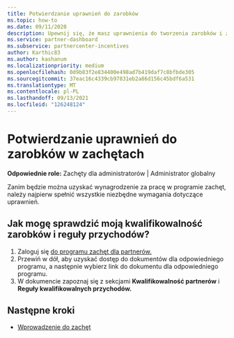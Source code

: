 ```yaml
---
title: Potwierdzanie uprawnień do zarobków
ms.topic: how-to
ms.date: 09/11/2020
description: Upewnij się, że masz uprawnienia do tworzenia zarobków i zarobków w programie zachęt. Sprawdź uprawnienia do zarobków i reguły przychodów w Partner Center.
ms.service: partner-dashboard
ms.subservice: partnercenter-incentives
author: Karthic83
ms.author: kashanum
ms.localizationpriority: medium
ms.openlocfilehash: 0d9b83f2e834400e498ad7b419daf7c8bfbde305
ms.sourcegitcommit: 37eac16c4339cb97831eb2a86d156c45bdf6a531
ms.translationtype: MT
ms.contentlocale: pl-PL
ms.lasthandoff: 09/13/2021
ms.locfileid: "126248124"
---
```

# <a name="confirm-your-incentives-earnings-eligibility"></a>Potwierdzanie uprawnień do zarobków w zachętach

**Odpowiednie role:** Zachęty dla administratorów | Administrator globalny

Zanim będzie można uzyskać wynagrodzenie za pracę w programie zachęt, należy najpierw spełnić wszystkie niezbędne wymagania dotyczące uprawnień.

## <a name="how-do-i-check-my-earning-eligibility-and-revenue-rules"></a>Jak mogę sprawdzić moją kwalifikowalność zarobków i reguły przychodów?

1. Zaloguj się [do programu zachęt dla partnerów.](https://partner.microsoft.com/membership/partner-incentives)
2. Przewiń w dół, aby uzyskać dostęp do dokumentów dla odpowiedniego programu, a następnie wybierz link do dokumentu dla odpowiedniego programu.
3. W dokumencie zapoznaj się z sekcjami **Kwalifikowalność partnerów** i **Reguły kwalifikowalnych przychodów.**

## <a name="next-steps"></a>Następne kroki

- [Wprowadzenie do zachęt](incentives-get-started-intro.md)

